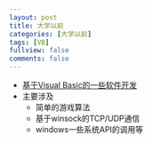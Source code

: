 ```yaml
---
layout: post
title: 大学以前
categories: [大学以前]
tags: [VB]
fullview: false
comments: false
---
```



* [基于Visual Basic的一些软件开发](https://github.com/whutddk/myVB)
* 主要涉及
    - 简单的游戏算法
    - 基于winsock的TCP/UDP通信
    - windows一些系统API的调用等


<!-- more -->